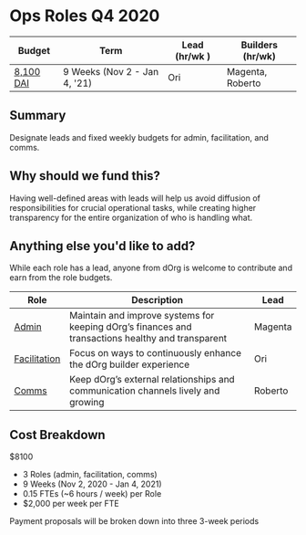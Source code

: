# Ops Roles Q4 2020

| Budget | Term | Lead (hr/wk ) | Builders (hr/wk) |
|-|-|-|-|
| [8,100 DAI](https://docs.zoho.com/sheet/open/a4p9k334be0a1097242a3b83d72f227695a48/sheets/Internal%20Ops/ranges/A1) | 9 Weeks (Nov 2 - Jan 4, '21) | Ori | Magenta, Roberto |

## Summary

Designate leads and fixed weekly budgets for admin, facilitation, and comms.

## Why should we fund this?

Having well-defined areas with leads will help us avoid diffusion of responsibilities for crucial operational tasks, while creating higher transparency for the entire organization of who is handling what.

## Anything else you'd like to add?

While each role has a lead, anyone from dOrg is welcome to contribute and earn from the role budgets.

| Role | Description | Lead |
|-|-|-|
| [Admin](https://docs.google.com/document/d/1CAuJaqNVZHKhL3dKWt7XWFSEE_gFWNdd1OJRGFuKE6o) | Maintain and improve systems for keeping dOrg’s finances and transactions healthy and transparent | Magenta |
| [Facilitation](https://docs.google.com/document/d/1NoAHVQxOONc7hHXk9H_lr6W8AuEv57hYii6cT6W-IC4) | Focus on ways to continuously enhance the dOrg builder experience | Ori |
| [Comms](https://docs.google.com/document/d/1k9yGypCxPLQxhSn7oZUU8cJ9gbqxze96MRKrK0FZQW8) | Keep dOrg’s external relationships and communication channels lively and growing | Roberto |

## Cost Breakdown

$8100
- 3 Roles (admin, facilitation, comms)
- 9 Weeks (Nov 2, 2020 - Jan 4, 2021)
- 0.15 FTEs (~6 hours / week) per Role
- $2,000 per week per FTE

Payment proposals will be broken down into three 3-week periods
